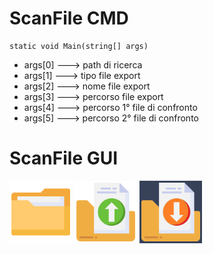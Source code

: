 # ScanFile CMD

```
static void Main(string[] args)
```
- args[0] ---> path di ricerca
- args[1] ---> tipo file export
- args[2] ---> nome file export
- args[3] ---> percorso file export
- args[4] ---> percorso 1° file di confronto
- args[5] ---> percorso 2° file di confronto


# ScanFile GUI
<img src="ScanFileGUI/ScanFile/file.png" width="100" height="100">
<img src="ScanFileGUI/ScanFile/export.png" width="100" height="100">
<img src="ScanFileGUI/ScanFile/import.png" width="100" height="100">
